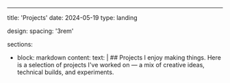 ---
title: 'Projects'
date: 2024-05-19
type: landing

design:
  spacing: '3rem'

sections:
  - block: markdown
    content:
      text: |
        ## Projects
        I enjoy making things. Here is a selection of projects I've worked on — a mix of creative ideas, technical builds, and experiments.